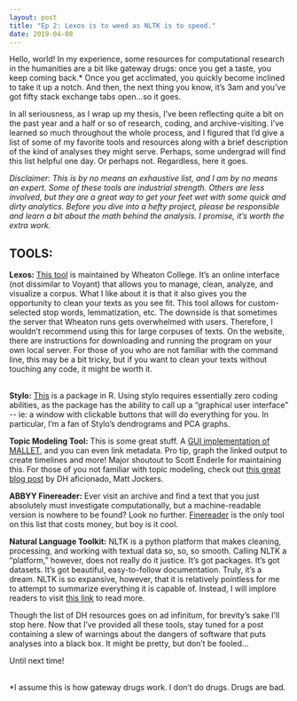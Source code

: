 ```yaml
---
layout: post
title: "Ep 2: Lexos is to weed as NLTK is to speed."
date: 2019-04-08
---
```


<p>Hello, world! In my experience, some resources for computational research in the humanities are a bit like gateway drugs: once you get a taste, you keep coming back.* Once you get acclimated, you quickly become inclined to take it up a notch. And then, the next thing you know, it&rsquo;s 3am and you&rsquo;ve got fifty stack exchange tabs open...so it goes.</p>
<p>In all seriousness, as I wrap up my thesis, I&rsquo;ve been reflecting quite a bit on the past year and a half or so of research, coding, and archive-visiting. I&rsquo;ve learned so much throughout the whole process, and I figured that I&rsquo;d give a list of some of my favorite tools and resources along with a brief description of the kind of analyses they might serve. Perhaps, some undergrad will find this list helpful one day. Or perhaps not. Regardless, here it goes.</p>
<p><em>Disclaimer:</em> <em>This is by no means an exhaustive list, and I am by no means an expert. Some of these tools are industrial strength. Others are less involved, but they are a great way to get your feet wet with some quick and dirty analytics. Before you dive into a hefty project, please be responsible and learn a bit about the math behind the analysis. I promise, it&rsquo;s worth the extra work.</em> </p>
<h2>TOOLS:</h2>
<p><strong>Lexos:</strong> <a href="https://wheatoncollege.edu/academics/special-projects-initiatives/lexomics/lexos-installers/">This tool</a> is maintained by Wheaton College. It&rsquo;s an online interface (not dissimilar to Voyant) that allows you to manage, clean, analyze, and visualize a corpus. What I like about it is that it also gives you the opportunity to clean your texts as you see fit. This tool allows for custom-selected stop words, lemmatization, etc. The downside is that sometimes the server that Wheaton runs gets overwhelmed with users. Therefore, I wouldn&rsquo;t recommend using this for large corpuses of texts. On the website, there are instructions for downloading and running the program on your own local server. For those of you who are not familiar with the command line, this may be a bit tricky, but if you want to clean your texts without touching any code, it might be worth it. <br /><br /></p>
<p><strong>Stylo:</strong> <a href="https://cran.r-project.org/web/packages/stylo/index.html">This</a> is a package in R. Using stylo requires essentially zero coding abilities, as the package has the ability to call up a &ldquo;graphical user interface&rdquo; -- ie: a window with clickable buttons that will do everything for you. In particular, I&rsquo;m a fan of Stylo&rsquo;s dendrograms and PCA graphs.</p>
<p><strong>Topic Modeling Tool:</strong> This is some great stuff. A <a href="https://github.com/senderle/topic-modeling-tool">GUI implementation of MALLET</a>, and you can even link metadata. Pro tip, graph the linked output to create timelines and more! Major shoutout to Scott Enderle for maintaining this. For those of you not familiar with topic modeling, check out <a href="http://www.matthewjockers.net/2011/09/29/the-lda-buffet-is-now-open-or-latent-dirichlet-allocation-for-english-majors/">this great blog post</a> by DH aficionado, Matt Jockers.</p>
<p><strong>ABBYY Finereader:</strong> Ever visit an archive and find a text that you just absolutely must investigate computationally, but a machine-readable version is nowhere to be found? Look no further. <a href="https://www.abbyy.com/en-us/finereader/?gclid=EAIaIQobChMI-aW9-Py_4QIVFFqGCh1QagFdEAAYASAAEgLH5fD_BwE">Finereader</a> is the only tool on this list that costs money, but boy is it cool.</p>
<p><strong>Natural Language Toolkit:</strong> NLTK is a python platform that makes cleaning, processing, and working with textual data so, so, so smooth. Calling NLTK a &ldquo;platform,&rdquo; however, does not really do it justice. It&rsquo;s got packages. It&rsquo;s got datasets. It&rsquo;s got beautiful, easy-to-follow documentation. Truly, it&rsquo;s a dream. NLTK is so expansive, however, that it is relatively pointless for me to attempt to summarize everything it is capable of. Instead, I will implore readers to visit <a href="https://www.nltk.org/">this link</a> to read more.</p>
<p>Though the list of DH resources goes on ad infinitum, for brevity&rsquo;s sake I&rsquo;ll stop here. Now that I&rsquo;ve provided all these tools, stay tuned for a post containing a slew of warnings about the dangers of software that puts analyses into a black box. It might be pretty, but don&rsquo;t be fooled&hellip;</p>
<p>Until next time!</p>
<p><br />*I assume this is how gateway drugs work. I don&rsquo;t do drugs. Drugs are bad. </p>

